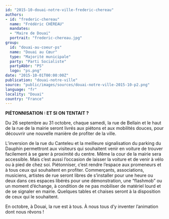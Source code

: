 ```yaml
---
id: "2015-10-douai-notre-ville-frederic-chereau"
authors:
- id: "frederic-chereau"
  name: "Frédéric CHÉREAU"
  mandates: 
  - "Maire de Douai"
  portrait: "frederic-chereau.jpg"
group:
  id: "douai-au-coeur-ps"
  name: "Douai au Cœur"
  type: "Majorité municipale"
  party: "Parti Socialiste"
  partyAbbr: "PS"
  logo: "ps.png"
date: "2015-10-01T00:00:00Z"
publication: "douai-notre-ville"
source: "public/images/sources/douai-notre-ville-2015-10-p2.png"
language: "fr"
locality: "Douai"
country: "France"
---
```


**PIÉTONNISATION : ET SI ON TENTAIT ?**

Du 26 septembre au 31 octobre, chaque samedi, la rue de Bellain et le haut de la rue de la mairie seront livrés aux piétons et aux mobilités douces, pour découvrir une nouvelle manière de profiter de la ville.

L’inversion de la rue du Canteleu et la meilleure signalisation du parking du Dauphin permettront aux visiteurs qui souhaitent venir en voiture de trouver facilement à se garer à proximité du centre. Même la cour de la mairie sera accessible. Mais c’est aussi l’occasion de laisser la voiture et de venir à vélo ou à pied de chez soi.
Piétonniser, c’est rendre l’espace aux promeneurs et à tous ceux qui souhaitent en profiter. Commerçants, associations, musiciens, artistes de rue seront libres de s’installer pour une heure ou deux dans ces espaces libérés pour une démonstration, une “flashmob” ou un moment d’échange, à condition de ne pas mobiliser de matériel lourd et de se signaler en mairie. Quelques tables et chaises seront à la disposition de ceux qui le souhaitent.

En octobre, à Douai, la rue est à tous. À nous tous d’y inventer l’animation dont nous rêvons !
